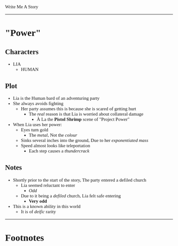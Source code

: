 <Style>
    Body {
        Font-size: 15px;
        Font-family: Verdana;
    };
</Style>

Write Me A Story
****************
"Power"
=======

Characters
----------
- LIA
    - HUMAN

Plot
----
- Lia is the Human bard of an adventuring party
- She always avoids fighting
    - Her party assumes this is because she is scared of getting hurt
        - The _real_ reason is that Lia is worried about collateral damage
            - À La the __Pistol Shrimp__ scene of "Project Power"
- When Lia uses her power:
    - Eyes turn gold
        - The _metal_,
            Not the _colour_
    - Sinks several inches into the ground,
        Due to her _exponentiated mass_
    - Speed almost looks like teleportation
        - Each step causes a _thundercrack_

Notes
-----
- Shortly prior to the start of the story,
    The party entered a defiled church
    - Lia seemed reluctant to enter
        - _Odd_
    - Due to it being a _defiled_ church,
        Lia felt safe entering
        - __Very odd__
- This is a known ability in this world
    - It is of _deific_ rarity
***
# Footnotes